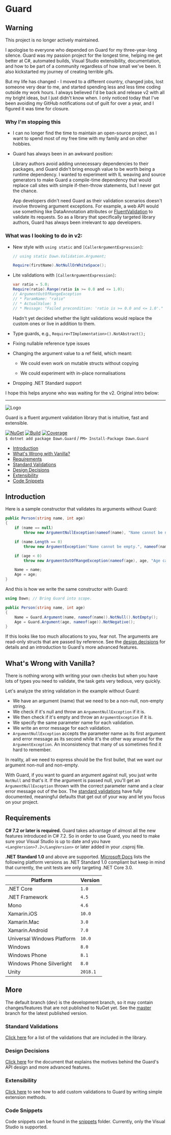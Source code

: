 # Guard

## Warning

This project is no longer actively maintained.

I apologise to everyone who depended on Guard for my three-year-long silence.
Guard was my passion project for the longest time, helping me get better at C#, automated builds,
Visual Studio extensibility, documentation, and how to be part of a community regardless of how
small we've been. It also kickstarted my journey of creating terrible gifs.

But my life has changed - I moved to a different country, changed jobs, lost someone very dear to me,
and started spending less and less time coding outside my work hours. I always believed I'd be back
and release v2 with all my bright ideas, but I just didn't know when. I only noticed today that
I've been avoiding my GitHub notifications out of guilt for over a year, and I figured it was time for closure.

### Why I'm stopping this

* I can no longer find the time to maintain an open-source project, as I want to spend most of my
  free time with my family and on other hobbies.
  
* Guard has always been in an awkward position:

  Library authors avoid adding unnecessary dependencies to their packages, and Guard didn't bring
  enough value to be worth being a runtime dependency. I wanted to experiment with IL weaving and
  source generators to make Guard a compile-time dependency that would replace call sites with
  simple if-then-throw statements, but I never got the chance.

  App developers didn't need Guard as their validation scenarios doesn't involve throwing argument
  exceptions. For example, a web API would use something like DataAnnotation attributes or
  [FluentValidation](https://fluentvalidation.net) to validate its requests. So as a library that
  specifically targeted library authors, Guard has always been irrelevant to app developers.

### What was I looking to do in v2:

* New style with `using static` and `[CallerArgumentExpression]`:

  ```csharp
  // using static Dawn.Validation.Argument;

  Require(firstName).NotNullOrWhiteSpace();
  ```
  
* Lite validations with `[CallerArgumentExpression]`:

  ```csharp
  var ratio = 5.0;
  Require(ratio).Range(ratio is >= 0.0 and <= 1.0);
  // ArgumentOutOfRangeException
  // * ParamName: "ratio"
  // * ActualValue: 5
  // * Message: "Failed precondition: 'ratio is >= 0.0 and <= 1.0'."
  ```

  Hadn't yet decided whether the light validations would replace the custom ones or live in addition to them.

* Type guards, e.g., `Require<TImplementation>().NotAbstract();`

* Fixing nullable reference type issues

* Changing the argument value to a ref field, which meant:

  * We could even work on mutable structs without copying

  * We could experiment with in-place normalisations

* Dropping .NET Standard support

I hope this helps anyone who was waiting for the v2. Original intro below:

---

![Logo](media/guard-64.png)

Guard is a fluent argument validation library that is intuitive, fast and extensible.

[![NuGet](https://img.shields.io/nuget/v/Dawn.Guard.svg?style=flat)](https://www.nuget.org/packages/Dawn.Guard/)
[![Build](https://dev.azure.com/safakgur/Guard/_apis/build/status/Guard-CI?label=builds)](https://dev.azure.com/safakgur/Guard/_build/latest?definitionId=1)
[![Coverage](https://codecov.io/gh/safakgur/guard/branch/dev/graph/badge.svg)](https://codecov.io/gh/safakgur/guard/branch/dev)  
`$ dotnet add package Dawn.Guard` / `PM> Install-Package Dawn.Guard`

* [Introduction](#introduction)
* [What's Wrong with Vanilla?](#whats-wrong-with-vanilla)
* [Requirements](#requirements)
* [Standard Validations](#standard-validations)
* [Design Decisions](#design-decisions)
* [Extensibility](#extensibility)
* [Code Snippets](#code-snippets)

## Introduction

Here is a sample constructor that validates its arguments without Guard:

```c#
public Person(string name, int age)
{
    if (name == null)
        throw new ArgumentNullException(nameof(name), "Name cannot be null.");

    if (name.Length == 0)
        throw new ArgumentException("Name cannot be empty.", nameof(name));

    if (age < 0)
        throw new ArgumentOutOfRangeException(nameof(age), age, "Age cannot be negative.");

    Name = name;
    Age = age;
}
```

And this is how we write the same constructor with Guard:

```c#
using Dawn; // Bring Guard into scope.

public Person(string name, int age)
{
    Name = Guard.Argument(name, nameof(name)).NotNull().NotEmpty();
    Age = Guard.Argument(age, nameof(age)).NotNegative();
}
```

If this looks like too much allocations to you, fear not. The arguments are read-only structs that
are passed by reference. See the [design decisions](#design-decisions) for details and an
introduction to Guard's more advanced features.

## What's Wrong with Vanilla?

There is nothing wrong with writing your own checks but when you have lots of types you need to
validate, the task gets very tedious, very quickly.

Let's analyze the string validation in the example without Guard:

* We have an argument (name) that we need to be a non-null, non-empty string.
* We check if it's null and throw an `ArgumentNullException` if it is.
* We then check if it's empty and throw an `ArgumentException` if it is.
* We specify the same parameter name for each validation.
* We write an error message for each validation.
* `ArgumentNullException` accepts the parameter name as its first argument and error message as its
second while it's the other way around for the `ArgumentException`. An inconsistency that many of us
sometimes find it hard to remember.

In reality, all we need to express should be the first bullet, that we want our argument non-null
and non-empty.

With Guard, if you want to guard an argument against null, you just write `NotNull` and that's it.
If the argument is passed null, you'll get an `ArgumentNullException` thrown with the correct
parameter name and a clear error message out of the box. The [standard validations](#standard-validations)
have fully documented, meaningful defaults that get out of your way and let you focus on your project.

## Requirements

**C# 7.2 or later is required.** Guard takes advantage of almost all the new features introduced in
C# 7.2. So in order to use Guard, you need to make sure your Visual Studio is up to date and you
have `<LangVersion>7.2</LangVersion>` or later added in your .csproj file.

**.NET Standard 1.0** and above are supported. [Microsoft Docs][2] lists the following platform
versions as .NET Standard 1.0 compliant but keep in mind that currently, the unit tests are only
targeting .NET Core 3.0.

| Platform                   | Version  |
| -------------------------- | -------- |
| .NET Core                  | `1.0`    |
| .NET Framework             | `4.5`    |
| Mono                       | `4.6`    |
| Xamarin.iOS                | `10.0`   |
| Xamarin.Mac                | `3.0`    |
| Xamarin.Android            | `7.0`    |
| Universal Windows Platform | `10.0`   |
| Windows                    | `8.0`    |
| Windows Phone              | `8.1`    |
| Windows Phone Silverlight  | `8.0`    |
| Unity                      | `2018.1` |

## More

The default branch (dev) is the development branch, so it may contain changes/features that are not
published to NuGet yet. See the [master](https://github.com/safakgur/guard/tree/master) branch for
the latest published version.

### Standard Validations

[Click here][3] for a list of the validations that are included in the library.

### Design Decisions

[Click here][1] for the document that explains the motives behind the Guard's API design and more
advanced features.

### Extensibility

[Click here][4] to see how to add custom validations to Guard by writing simple extension methods.

### Code Snippets

Code snippets can be found in the [snippets][5] folder. Currently, only the Visual Studio is
supported.

[1]: docs/design-decisions.md
[2]: https://docs.microsoft.com/dotnet/standard/net-standard
[3]: docs/standard-validations.md
[4]: docs/extensibility.md
[5]: snippets
